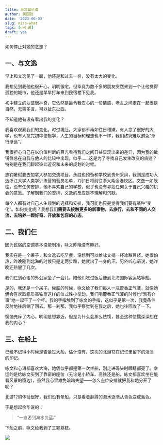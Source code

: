 ```yaml
---
title: 思念留给谁
author: 黄国政
date: '2023-06-03'
slug: miss-what
tags: [小小说]
draft: yes
---
```


如何停止对她的念想？

<!--more-->


## 一、与文逸

早上和文逸见了一面，他还是和过去一样，没有太大的变化。

我想见到我他也很开心，明明很宅，但毕竟为数不多的朋友突然来到一个让他觉得孤独的城市，他还是早早打车来到民宿楼下见我。

初中建立的友谊很神奇，它依然是最令我安心的一份情感，老友之间走在一起很是自然，无需多言，可以扯东扯西。

不知道他有没有看出我的变化？

我喜欢观察我们的变化。时过境迁，大家都不再如往日稚嫩，有人念了很好的大学，也有人念完初中便辍学，人生的目标和理想也不一样，我们终究难以避免“渐行渐远”。

我很担心自己在以价值判断的目光看待我们之间日益显现出来的差异，因为我的敏锐性总在自我与他人的比较中出现，似乎……这是为了寻找自己发生改变的痕迹？特别是在我们聊起彼此近况和未来的规划的时候。

志钧暑假要去加拿大参加交流项目，永胜也预备和学校到贵州采风，我则是成功入选浙江大学人类学训练营的营员名单，7月1日将前往浙大紫金港校区。文逸一如既往，没有任何安排，他不喜欢自己的学校，似乎也没有寻找任何关于自己兴趣的机会的意愿。了解到我们的安排，文逸的反应是不理解和沉默。

每个人都有对自己人生规划的选择和安排，我可能也只是觉得我们要有某种“变化”。如何变化呢？我想我们**需要去接触更多的新事物，去旅行，去和不同的人交流，去培养一颗好奇、开放和包容的心态**。

## 二、我们仨

因为民宿的空调基本没能制冷，咏文昨晚没有睡好。

我实在是一个呆子，和文逸去吃早餐，没想到可以给咏文捎一杯冰甜豆浆。她很怕热，昨晚刚到北海的时候只是走两步路，她就出了一身的汗。另外听心语说，她昨晚还热醒了几次。

我们仨到心语的外公家坐了一会儿，陪他们吃过饭后便到北海国际客运站等船。

是的，我还是一个呆子。候船的时候，咏文给了我们每人一瓶藿香正气液，就像她俩会喜欢取纸质高铁票这样的仪式性小举动，我们喝藿香正气液的时候也“煞有介事”地一起干了一个杯。我的手指触到了咏文的手指，这似乎是第一次，我竟条件反射地往后缩了回去。那一刹那，我似乎察觉到在我之后，她也往回收了一下。

懊恼充斥了内心。明明是想靠近，但是为什么会那么怯懦，甚至这种怯懦深深刻在我的内心？

## 三、在船上

已经不记得小时候是否坐过大船，估计没有，这次的北游12在记忆里留下的淡淡的印记。

咏文和心语都喜欢大海，她俩似乎都是第一次坐船，刚走进码头时眼睛都亮了。幸运的是给咏文买到了靠窗的座位（无论是小轿车、高铁还是船，咏文都喜欢坐在能看风景的窗边），虽然我心里难免暗暗失望——怎么座位安排就把我和她分开了呢？

北游12的体验很好，我们没有晕船，只是看着翻腾的海水逐渐从青色变成蓝色。

于是想起余华说的：

> “一直游到海水变蓝.”

下船之前，咏文给我剥了三颗荔枝。

![](/images/posts/2023/06/06-03-lizhi.jpg)